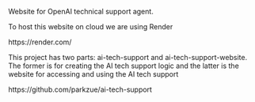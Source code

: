 <p>Website for OpenAI technical support agent.</p>

<p>To host this website on cloud we are using Render</p>
<p>https://render.com/</p>

<p>This project has two parts: ai-tech-support and ai-tech-support-website. The former is for creating the AI tech support logic and the latter is the website for accessing and using the AI tech support</p>
<p>https://github.com/parkzue/ai-tech-support</p>
